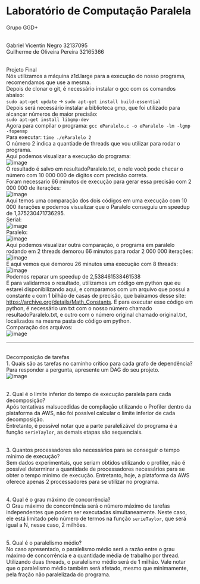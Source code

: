 # Laboratório de Computação Paralela

Grupo GGD+

<br>Gabriel Vicentin Negro 32137095
<br>Guilherme de Oliveira Pereira 32165366

<br>Projeto Final
<br>Nós utilizamos a máquina z1d.large para a execução do nosso programa, recomendamos que use a mesma.
<br>Depois de clonar o git, é necessário instalar o gcc com os comandos abaixo:
<br> ```sudo apt-get update``` -> ```sudo apt-get install build-essential```
<br>Depois será necessário instalar a biblioteca gmp, que foi utilizado para alcançar números de maior precisão:
<br>```sudo apt-get install libgmp-dev```
<br>Agora para compilar o programa: ```gcc eParalelo.c -o eParalelo -lm -lgmp -fopenmp```
<br>Para executar: ```time ./eParalelo 2```
<br>O número 2 indica a quantiade de threads que vou utilizar para rodar o programa.
<br>Aqui podemos visualizar a execução do programa:
<br>![image](https://user-images.githubusercontent.com/83314109/236970739-81b4bb77-661c-4594-8d42-4e3e18f27e5c.png)
<br>O resultado é salvo em resultadoParalelo.txt, e nele você pode checar o número com 10 000 000 de digitos com precisão correta.
<br>Foram necessario 66 minutos de execução para gerar essa precisão com 2 000 000 de iterações:
<br>![image](https://user-images.githubusercontent.com/83314109/237039299-a8d55129-50cf-43b6-a527-d5173fcbc273.png)
<br>Aqui temos uma comparação dos dois códigos em uma execução com 10 000 iterações e podemos visualizar que o Paralelo conseguiu um speedup de 1,375230471736295.
<br>Serial: 
<br>![image](https://user-images.githubusercontent.com/83314109/237041197-513f3348-c7d6-4916-ae02-89993f9be7f9.png)
<br>Paralelo: 
<br>![image](https://user-images.githubusercontent.com/83314109/237041228-1876b4a5-1dd1-4bba-9c08-fc2277f0b6c7.png)
<br>Aqui podemos visualizar outra comparação, o programa em paralelo rodando em 2 threads demorou 66 minutos para rodar 2 000 000 iterações:
<br>![image](https://user-images.githubusercontent.com/83314109/237039299-a8d55129-50cf-43b6-a527-d5173fcbc273.png)
<br>E aqui vemos que demorou 26 minutos uma execução com 8 threads:
<br>![image](https://github.com/oguip/computacao_paralela/assets/83314109/117bfed9-78d8-40dc-bfd7-fe9bea75c79f)
<br>Podemos reparar um speedup de 2,538461538461538
<br>E para validarmos o resultado, utilizamos um código em python que eu estarei disponibilizando aqui, e comparamos com um arquivo que possui a constante ```e``` com 1 bilhão de casas de precisão, que baixamos desse site: https://archive.org/details/Math_Constants. E para executar esse código em python, é necessário um txt com o nosso número chamado resultadoParalelo.txt, e outro com o número original chamado original.txt, localizados na mesma pasta do código em python.
<br>Comparação dos arquivos:
<br>![image](https://user-images.githubusercontent.com/83314109/237042200-ff818b92-86ee-45f0-b3b5-0f9bac43dd2e.png)

-----

<br>Decomposição de tarefas
<br>1. Quais são as tarefas no caminho crítico para cada grafo de dependência? Para responder a pergunta, apresente um DAG do seu projeto.
<br>![image](https://github.com/oguip/computacao_paralela/assets/26818066/b5e731c7-193b-41af-86be-9061ed6e9c56)

<br>2. Qual é o limite inferior do tempo de execução paralela para cada decomposição?
<br>Após tentativas malsucedidas de compilação utilizando o Profiler dentro da plataforma da AWS, não foi possível calcular o limite inferior de cada decomposição.
<br>Entretanto, é possível notar que a parte paralelizável do programa é a função ```serieTaylor```, as demais etapas são sequenciais.

<br>3. Quantos processadores são necessários para se conseguir o tempo mínimo de execução?
<br>Sem dados experimentais, que seriam obtidos utilizando o profiler, não é possível determinar a quantidade de processadores necessários para se obter o tempo mínimo de execução. Entretanto, hoje, a plataforma da AWS oferece apenas 2 processadores para se utilizar no programa.

<br>4. Qual é o grau máximo de concorrência?
<br>O Grau máximo de concorrência será o número máximo de tarefas independentes que podem ser executadas simultaneamente. Neste caso, ele está limitado pelo número de termos na função ```serieTaylor```, que será igual a N, nesse caso, 2 milhões. 

<br>5. Qual é o paralelismo médio?
<br>No caso apresentado, o paralelismo médio será a razão entre o grau máximo de concorrência e a quantidade média de trabalho por thread. Utilizando duas threads, o paralelismo médio será de 1 milhão. Vale notar que o paralelismo médio também será afetado, mesmo que minimamente, pela fração não paralelizada do programa.
